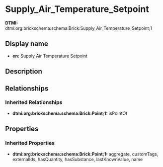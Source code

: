 # Supply_Air_Temperature_Setpoint
**DTMI:** dtmi:org:brickschema:schema:Brick:Supply_Air_Temperature_Setpoint;1
## Display name
- **en:** Supply Air Temperature Setpoint
## Description
## Relationships
### Inherited Relationships
* **dtmi:org:brickschema:schema:Brick:Point;1:** isPointOf
## Properties
### Inherited Properties
* **dtmi:org:brickschema:schema:Brick:Point;1:** aggregate, customTags, externalIds, hasQuantity, hasSubstance, lastKnownValue, name
